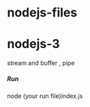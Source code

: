 # nodejs-files
# nodejs-3
stream and buffer , pipe
<h5>Run</h5>
<p>node (your run file)index.js</p>
